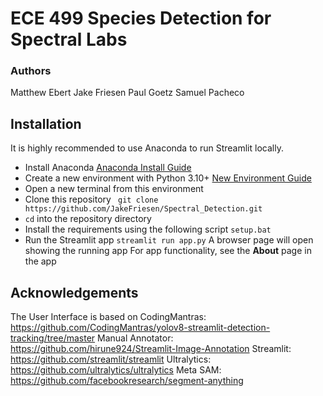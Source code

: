 # ECE 499 Species Detection for Spectral Labs
### Authors
Matthew Ebert 
Jake Friesen
Paul Goetz 
Samuel Pacheco 

## Installation
It is highly recommended to use Anaconda to run Streamlit locally.
 * Install Anaconda
 [Anaconda Install Guide](https://docs.anaconda.com/free/anaconda/install/windows/)
 * Create a new environment with Python 3.10+
 [New Environment Guide](https://docs.anaconda.com/free/navigator/getting-started/#navigator-managing-environments)
 * Open a new terminal from this environment
 * Clone this repository
 ``` git clone https://github.com/JakeFriesen/Spectral_Detection.git```
 * ```cd``` into the repository directory
 * Install the requirements using the following script
  ```setup.bat```
 * Run the Streamlit app
 ```streamlit run app.py```
 A browser page will open showing the running app
 For app functionality, see the **About** page in the app


## Acknowledgements
The User Interface is based on CodingMantras: https://github.com/CodingMantras/yolov8-streamlit-detection-tracking/tree/master
Manual Annotator: https://github.com/hirune924/Streamlit-Image-Annotation
Streamlit: https://github.com/streamlit/streamlit
Ultralytics: https://github.com/ultralytics/ultralytics
Meta SAM: https://github.com/facebookresearch/segment-anything


